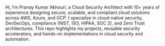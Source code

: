 Hi, I’m Pranay Kumar Akhouri, a Cloud Security Architect with 10+ years of experience designing secure, scalable, and compliant cloud solutions across AWS, Azure, and GCP.
I specialize in cloud-native security, DevSecOps, compliance (NIST, ISO, HIPAA, SOC 2), and Zero Trust architectures.
This repo highlights my projects, reusable security accelerators, and hands-on implementations in cloud security and automation.
